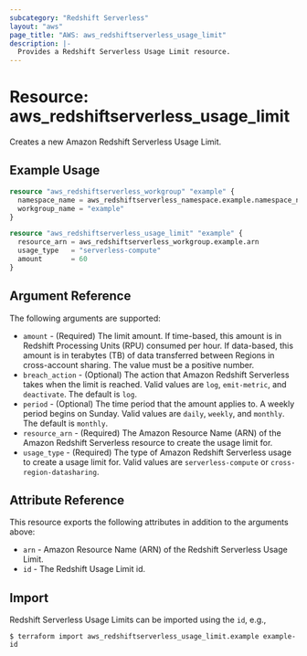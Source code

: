```yaml
---
subcategory: "Redshift Serverless"
layout: "aws"
page_title: "AWS: aws_redshiftserverless_usage_limit"
description: |-
  Provides a Redshift Serverless Usage Limit resource.
---
```


# Resource: aws_redshiftserverless_usage_limit

Creates a new Amazon Redshift Serverless Usage Limit.

## Example Usage

```terraform
resource "aws_redshiftserverless_workgroup" "example" {
  namespace_name = aws_redshiftserverless_namespace.example.namespace_name
  workgroup_name = "example"
}

resource "aws_redshiftserverless_usage_limit" "example" {
  resource_arn = aws_redshiftserverless_workgroup.example.arn
  usage_type   = "serverless-compute"
  amount       = 60
}
```

## Argument Reference

The following arguments are supported:

* `amount` - (Required) The limit amount. If time-based, this amount is in Redshift Processing Units (RPU) consumed per hour. If data-based, this amount is in terabytes (TB) of data transferred between Regions in cross-account sharing. The value must be a positive number.
* `breach_action` - (Optional) The action that Amazon Redshift Serverless takes when the limit is reached. Valid values are `log`, `emit-metric`, and `deactivate`. The default is `log`.
* `period` - (Optional) The time period that the amount applies to. A weekly period begins on Sunday. Valid values are `daily`, `weekly`, and `monthly`. The default is `monthly`.
* `resource_arn` - (Required) The Amazon Resource Name (ARN) of the Amazon Redshift Serverless resource to create the usage limit for.
* `usage_type` - (Required) The type of Amazon Redshift Serverless usage to create a usage limit for. Valid values are `serverless-compute` or `cross-region-datasharing`.

## Attribute Reference

This resource exports the following attributes in addition to the arguments above:

* `arn` - Amazon Resource Name (ARN) of the Redshift Serverless Usage Limit.
* `id` - The Redshift Usage Limit id.

## Import

Redshift Serverless Usage Limits can be imported using the `id`, e.g.,

```
$ terraform import aws_redshiftserverless_usage_limit.example example-id
```

